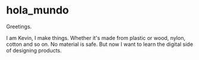 # hola_mundo

Greetings.

I am Kevin, I make things.
Whether it's made from plastic or wood, nylon, cotton and so on. No material is safe.
But now I want to learn the digital side of designing products.
